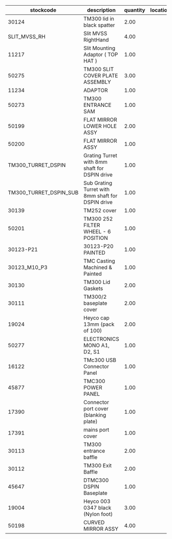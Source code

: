 |stockcode|description|quantity|location|
|---------|-----------|--------|--------|
|30124|TM300 lid in black spatter|2.00||
|SLIT_MVSS_RH|Slit MVSS RightHand|4.00||
|11217|Slit Mounting Adaptor ( TOP HAT )|1.00||
|50275|TM300 SLIT COVER PLATE ASSEMBLY|3.00||
|11234|ADAPTOR|1.00||
|50273|TM300 ENTRANCE SAM|1.00||
|50199|FLAT MIRROR LOWER HOLE ASSY|2.00||
|50200|FLAT MIRROR ASSY|1.00||
|TM300_TURRET_DSPIN|Grating Turret with 8mm shaft for DSPIN drive|1.00||
|TM300_TURRET_DSPIN_SUB|Sub Grating Turret with 8mm shaft for DSPIN drive|1.00||
|30139|TM252 cover|1.00||
|50201|TM300 252 FILTER WHEEL - 6 POSITION|1.00||
|30123-P21|30123-P20 PAINTED|1.00||
|30123_M10_P3|TMC Casting Machined & Painted|1.00||
|30130|TM300 Lid Gaskets|2.00||
|30111|TM300/2 baseplate cover|2.00||
|19024|Heyco cap 13mm (pack of 100)|2.00||
|50277|ELECTRONICS MONO A1, D2, S1|1.00||
|16122|TMc300 USB Connector Panel|1.00||
|45877|TMC300 POWER PANEL|1.00||
|17390|Connector port cover (blanking plate)|1.00||
|17391|mains port cover|1.00||
|30113|TM300 entrance baffle|2.00||
|30112|TM300 Exit Baffle|2.00||
|45647|DTMC300 DSPIN Baseplate|1.00||
|19004|Heyco 003 0347 black (Nylon foot)|3.00||
|50198|CURVED MIRROR ASSY|4.00||
